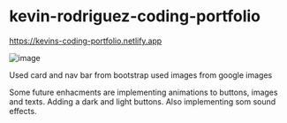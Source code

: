 # kevin-rodriguez-coding-portfolio

https://kevins-coding-portfolio.netlify.app

![image](https://i.imgur.com/ByJk2lx.png)

Used card and nav bar from bootstrap
used images from google images

Some future enhacments are implementing animations to buttons, images and texts. Adding a dark and light buttons. Also implementing som sound effects. 
